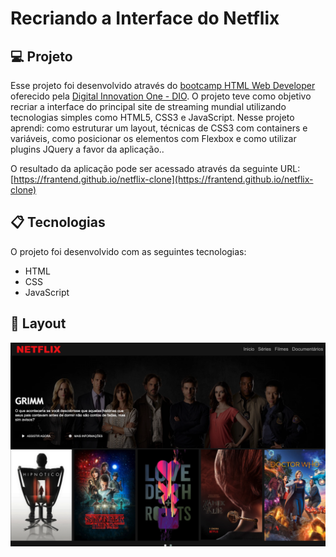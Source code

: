 
# Recriando a Interface do Netflix

## 💻 Projeto

Esse projeto foi desenvolvido através do [bootcamp HTML Web Developer](https://web.digitalinnovation.one/track/html-web-developer) oferecido pela [Digital Innovation One - DIO](https://digitalinnovation.one/). O projeto teve como objetivo recriar a interface do principal site de streaming mundial utilizando tecnologias simples como HTML5, CSS3 e JavaScript. Nesse projeto aprendi: como estruturar um layout, técnicas de CSS3 com containers e variáveis, como posicionar os elementos com Flexbox e como utilizar plugins JQuery a favor da aplicação..

O resultado da aplicação pode ser acessado através da seguinte URL: [https://frantend.github.io/netflix-clone](https://frantend.github.io/netflix-clone)

## 📋 Tecnologias 

O projeto foi desenvolvido com as seguintes tecnologias:

- HTML
- CSS
- JavaScript

## 🎨 Layout

<img href="https://frantend.github.io/netflix-clone/" alt="layout-interface-netflix" title="layout-interface-netflix" src="img/layout-interface-netflix.png" width="800px">